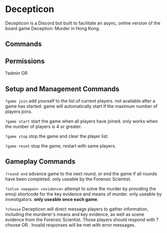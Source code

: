 # Decepticon

Decepticon is a Discord bot built to facilitate an async, online version of the board game Deception: Murder in Hong Kong.

## Commands

## Permissions

?admin <username> OR <role>

## Setup and Management Commands

`?game join` add yourself to the list of current players. not available after a game has started. game will automatically start if the maximum number of players joins.

`?game start` start the game when all players have joined. only works when the number of players is 4 or greater.

`?game stop` stop the game and clear the player list.

`?game reset` stop the game, restart with same players.

## Gameplay Commands

`?round end` advance game to the next round, or end the game if all rounds have been completed. only useable by the Forensic Scientist.

`?solve <weapon> <evidence>` attempt to solve the murder by providing the emoji shortcode for the key evidence and means of murder. only useable by investigators. **only useable once each game**.

`?choose` Decepticon will direct message players to gather information, including the murderer's means and key evidence, as well as scene evidence from the Forensic Scientist. Those players should respond with ?choose <emoji shortcode> OR <string>. Invalid responses will be met with error messages.
